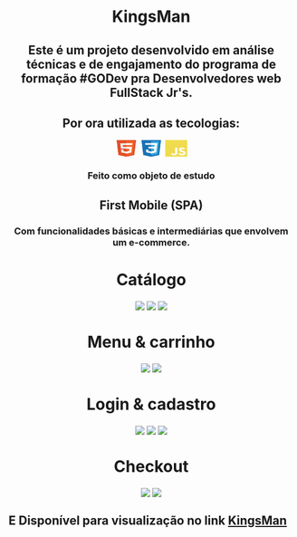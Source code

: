 <div align="center">

  <h1> KingsMan</h1>
  <h2> Este é um projeto desenvolvido em análise técnicas e de engajamento do programa de formação #GODev pra Desenvolvedores web FullStack Jr's.</h2>
  <h2> Por ora utilizada as tecologias: </h2>

  <div id="tecnologias" align="center">
    <img align="center" alt="Rafa-HTML" height="30" width="40" src="https://raw.githubusercontent.com/devicons/devicon/master/icons/html5/html5-original.svg">
    <img align="center" alt="Rafa-CSS" height="30" width="40" src="https://raw.githubusercontent.com/devicons/devicon/master/icons/css3/css3-original.svg">
    <img align="center" alt="Rafa-Js" height="30" width="40" src="https://raw.githubusercontent.com/devicons/devicon/master/icons/javascript/javascript-plain.svg">
  </div>
  <h3> Feito como objeto de estudo </h3>
  <h2> First Mobile (SPA)</h2>
</div>
 
<div align="center">

  <h3>Com funcionalidades básicas e intermediárias que envolvem um e-commerce.</h3>

  <div id="paginas">
    <h1>Catálogo</h1>
    <div aliid="catalogo">
      <img align="center" src="https://media.discordapp.net/attachments/955695681052487733/1003735354278424637/unknown.png?width=282&height=609">
      <img align="center" src="https://media.discordapp.net/attachments/955695681052487733/1003735578078093342/unknown.png?width=290&height=608">
      <img align="center" src="https://media.discordapp.net/attachments/955695681052487733/1003735747616055306/unknown.png?width=283&height=608">
    </div>
    <h1>Menu & carrinho</h1>
    <div id="Menu-carrinho">
      <img align="center" src="https://media.discordapp.net/attachments/955695681052487733/1003736367244791869/unknown.png?width=282&height=609">
      <img align="center" src="https://media.discordapp.net/attachments/955695681052487733/1003736508588634223/unknown.png?width=281&height=609">
    </div>
    <h1>Login & cadastro</h1>
    <div id="login-cadastro">
      <img align="center" src="https://cdn.discordapp.com/attachments/955695681052487733/1003737069459345529/unknown.png?width=282&height=608">
      <img align="center" src="https://cdn.discordapp.com/attachments/955695681052487733/1003737069903958066/unknown.png?width=283&height=609">
      <img align="center" src="https://media.discordapp.net/attachments/955695681052487733/1003742766368563220/unknown.png?width=283&height=609">
    </div>
    <h1>Checkout</h1>
    <div id="checkout">
      <img align="center" src="https://media.discordapp.net/attachments/955695681052487733/1003737403317563462/unknown.png?width=280&height=609">
      <img align="center" src="https://media.discordapp.net/attachments/955695681052487733/1003741684154257509/unknown.png?width=280&height=609">
    </div>
  </div>
</div>

## E Disponível para visualização no link <a href='https://hackadev-kingsman.netlify.app/' target='_blank'>KingsMan</a>
